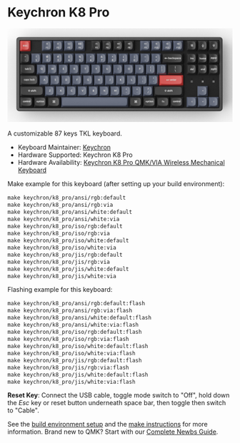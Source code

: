 # Keychron K8 Pro

![Keychron K8 Pro](https://github.com/Keychron/ProductImage/blob/main/K_Pro/k8_pro.jpg?raw=true)

A customizable 87 keys TKL keyboard.

* Keyboard Maintainer: [Keychron](https://github.com/keychron)
* Hardware Supported: Keychron K8 Pro
* Hardware Availability: [Keychron K8 Pro QMK/VIA Wireless Mechanical Keyboard](https://www.keychron.com/products/keychron-k8-pro-qmk-via-wireless-mechanical-keyboard)

Make example for this keyboard (after setting up your build environment):

    make keychron/k8_pro/ansi/rgb:default
    make keychron/k8_pro/ansi/rgb:via
    make keychron/k8_pro/ansi/white:default
    make keychron/k8_pro/ansi/white:via
    make keychron/k8_pro/iso/rgb:default
    make keychron/k8_pro/iso/rgb:via
    make keychron/k8_pro/iso/white:default
    make keychron/k8_pro/iso/white:via
    make keychron/k8_pro/jis/rgb:default
    make keychron/k8_pro/jis/rgb:via
    make keychron/k8_pro/jis/white:default
    make keychron/k8_pro/jis/white:via

Flashing example for this keyboard:

    make keychron/k8_pro/ansi/rgb:default:flash
    make keychron/k8_pro/ansi/rgb:via:flash
    make keychron/k8_pro/ansi/white:default:flash
    make keychron/k8_pro/ansi/white:via:flash
    make keychron/k8_pro/iso/rgb:default:flash
    make keychron/k8_pro/iso/rgb:via:flash
    make keychron/k8_pro/iso/white:default:flash
    make keychron/k8_pro/iso/white:via:flash
    make keychron/k8_pro/jis/rgb:default:flash
    make keychron/k8_pro/jis/rgb:via:flash
    make keychron/k8_pro/jis/white:default:flash
    make keychron/k8_pro/jis/white:via:flash

**Reset Key**: Connect the USB cable, toggle mode switch to "Off", hold down the *Esc* key or reset button underneath space bar, then toggle then switch to "Cable".

See the [build environment setup](https://docs.qmk.fm/#/getting_started_build_tools) and the [make instructions](https://docs.qmk.fm/#/getting_started_make_guide) for more information. Brand new to QMK? Start with our [Complete Newbs Guide](https://docs.qmk.fm/#/newbs).
